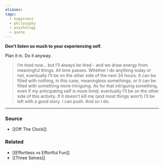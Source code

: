 ```yaml
---
aliases: 
tags:
  - happiness
  - philosophy
  - psychology
  - quote
---
```

**Don’t listen so much to your experiencing self.**

Plan it in. Do it anyway.

> I’m tired now... but I’ll always be tired - and we draw energy from meaningful things. All time passes. Whether I do anything today or not, eventually I’ll be on the other side of the next 24 hours. It can be filled with nothing, in this case, meaningless somethings, or it can be filled with something more intriguing. As for that intriguing something, even if my anticipating self is more timid, eventually I’ll be on the other side of this activity. If it doesn’t kill me (and most things won’t) I’ll be left with a good story. I can push. And so I do.
> 

---

### Source
- [[Off The Clock]]

### Related
- [[Effortless vs Effortful Fun]] 
- [[Three Selves]]
